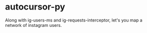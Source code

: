 # autocursor-py

Along with ig-users-ms and ig-requests-interceptor, let's you map a network of instagram users.

